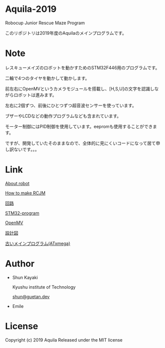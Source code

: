 # Aquila-2019

Robocup Junior Rescue Maze Program

このリポジトリは2019年度のAquilaのメインプログラムです。

# Note

レスキューメイズのロボットを動かすためのSTM32F446用のプログラムです。

二輪で4つのタイヤを動かして動かします。

前左右にOpenMVというカメラモジュールを搭載し、[H,S,U]の文字を認識しながらロボットは進みます。

左右に2個ずつ、前後にひとつずつ超音波センサーを使っています。

ブザーやLCDなどの動作プログラムなども含まれています。

モーター制御にはPID制御を使用しています。eepromも使用することができます。

ですが、開発していたそのままなので、全体的に見にくいコードになって居て申し訳ないです。。。

# Link

[About robot](https://qiita.com/Shunk_/items/b6b5c49862ec9f9d852b)

[How to make RCJM](https://qiita.com/Shunk_/items/2ea0795d571d771d52ca)

[回路](https://github.com/rakuseirobot/Aquila-PCB)

[STM32-program](https://github.com/rakuseirobot/Aquila-2019)

[OpenMV](https://github.com/rakuseirobot/Aquila-OpenMV)

[設計図](https://github.com/rakuseirobot/Aquila-drawings)

[古いメインプログラム(ATxmega)](https://github.com/rakuseirobot/Aquila-Code-v3)

# Author

* Shun Kayaki

    Kyushu institute of Technology
    
    shun@guetan.dev

* Emile

# License

Copyright (c) 2019 Aquila
Released under the MIT license
